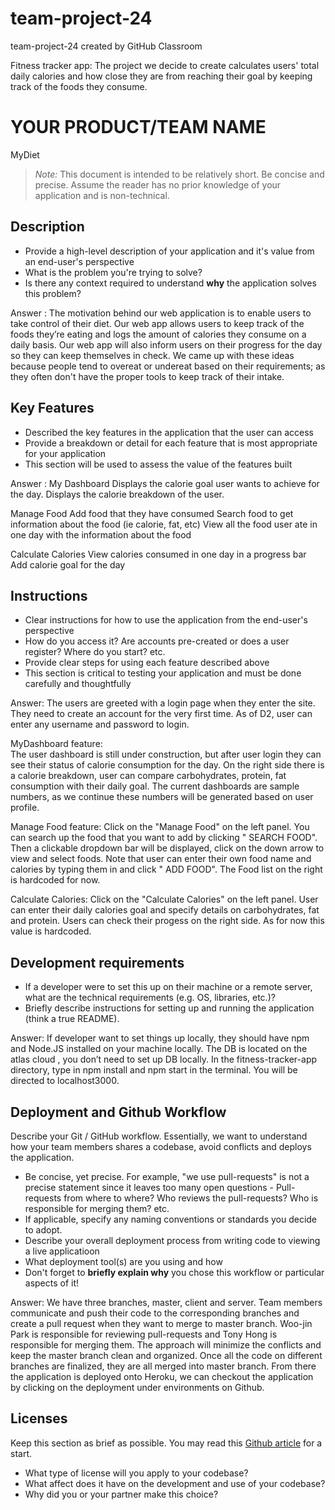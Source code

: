 # team-project-24
team-project-24 created by GitHub Classroom

Fitness tracker app:
  The project we decide to create calculates users' total daily calories and how close they are from reaching their goal by keeping track of the foods they consume. 

# YOUR PRODUCT/TEAM NAME 
MyDiet

> _Note:_ This document is intended to be relatively short. Be concise and precise. Assume the reader has no prior knowledge of your application and is non-technical. 

## Description 
 * Provide a high-level description of your application and it's value from an end-user's perspective
 * What is the problem you're trying to solve?
 * Is there any context required to understand **why** the application solves this problem?

 Answer : The motivation behind our web application is to enable users to take control of their diet. Our web app allows users to keep track of the foods they’re eating and logs the amount of calories they consume on a daily basis. Our web app will also inform users on their progress for the day so they can keep themselves in check. We came up with these ideas because people tend to overeat or undereat based on their requirements; as they often don't have the proper tools to keep track of their intake. 


## Key Features
 * Described the key features in the application that the user can access
 * Provide a breakdown or detail for each feature that is most appropriate for your application
 * This section will be used to assess the value of the features built

Answer : 
My Dashboard
Displays the calorie goal user wants to achieve for the day.
Displays the calorie breakdown of the user.

Manage Food
Add food that they have consumed
Search food to get information about the food (ie calorie, fat, etc)
View all the food user ate in one day with the information about the food

Calculate Calories
View calories consumed in one day in a progress bar
Add calorie goal for the day



## Instructions
 * Clear instructions for how to use the application from the end-user's perspective
 * How do you access it? Are accounts pre-created or does a user register? Where do you start? etc. 
 * Provide clear steps for using each feature described above
 * This section is critical to testing your application and must be done carefully and thoughtfully

 Answer: 
 The users are greeted with a login page when they enter the site. They need to create an account for the very first time. As of D2, user can enter any username and password to login.

 MyDashboard feature:  
 The user dashboard is still under construction, but after user login they can see their status of calorie consumption for the day. On the right side there is a calorie breakdown, user can compare carbohydrates, protein, fat consumption with their daily goal. The current dashboards are sample numbers, as we continue these numbers will be generated based on user profile. 

 Manage Food feature: 
 Click on the "Manage Food" on the left panel. You can search up the food that you want to add by clicking " SEARCH FOOD". Then a clickable dropdown bar will be displayed, click on the down arrow to view and select foods. Note that user can enter their own food name and calories by typing them in and click " ADD FOOD". The Food list on the right is hardcoded for now. 

 Calculate Calories: 
 Click on the "Calculate Calories" on the left panel. User can enter their daily calories goal and specify details on carbohydrates, fat and protein. Users can check their progess on the right side. As for now this value is hardcoded. 

 
 ## Development requirements
 * If a developer were to set this up on their machine or a remote server, what are the technical requirements (e.g. OS, libraries, etc.)?
 * Briefly describe instructions for setting up and running the application (think a true README).

 Answer: 
 If developer want to set things up locally, they should have npm and Node.JS installed on your machine locally. The DB is located on the atlas cloud , you don’t need to set up DB locally. In the fitness-tracker-app directory, type in npm install and npm start in the terminal. You will be directed to localhost3000. 

 
 ## Deployment and Github Workflow

Describe your Git / GitHub workflow. Essentially, we want to understand how your team members shares a codebase, avoid conflicts and deploys the application.

 * Be concise, yet precise. For example, "we use pull-requests" is not a precise statement since it leaves too many open questions - Pull-requests from where to where? Who reviews the pull-requests? Who is responsible for merging them? etc.
 * If applicable, specify any naming conventions or standards you decide to adopt.
 * Describe your overall deployment process from writing code to viewing a live applicatioon
 * What deployment tool(s) are you using and how
 * Don't forget to **briefly explain why** you chose this workflow or particular aspects of it!

 Answer:
 We have three branches, master, client and server. Team members communicate and push their code to the corresponding branches and create a pull request when they want to merge to master branch. Woo-jin Park is responsible for reviewing pull-requests and Tony Hong is responsible for merging them. The approach will minimize the conflicts and keep the master branch clean and organized. 
 Once all the code on different branches are finalized, they are all merged into master branch. From there the application is deployed onto Heroku, we can checkout the application by clicking on the deployment under environments on Github. 


 ## Licenses 

 Keep this section as brief as possible. You may read this [Github article](https://help.github.com/en/github/creating-cloning-and-archiving-repositories/licensing-a-repository) for a start.

 * What type of license will you apply to your codebase?
 * What affect does it have on the development and use of your codebase?
 * Why did you or your partner make this choice?
